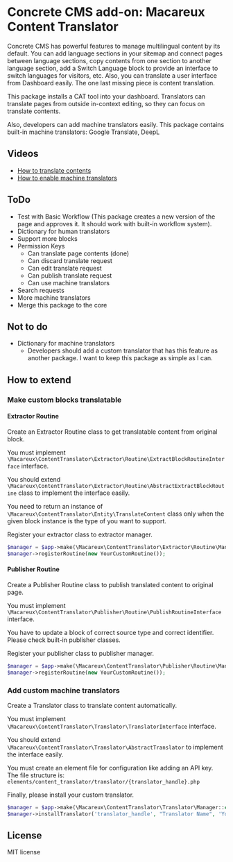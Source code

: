 # Concrete CMS add-on: Macareux Content Translator

Concrete CMS has powerful features to manage multilingual content by 
its default. You can add language sections in your sitemap and connect 
pages between language sections, copy contents from one section to another 
language section, add a Switch Language block to provide an interface to 
switch languages for visitors, etc. Also, you can translate a user 
interface from Dashboard easily. The one last missing piece is content 
translation.

This package installs a CAT tool into your dashboard. Translators can 
translate pages from outside in-context editing, so they can focus on translate 
contents.

Also, developers can add machine translators easily.
This package contains built-in machine translators: Google Translate, DeepL

## Videos

* [How to translate contents](https://youtu.be/6Tr-8dI6G8o)
* [How to enable machine translators](https://youtu.be/90vNHARToUw)

## ToDo

* Test with Basic Workflow (This package creates a new version of the page and approves it. It should work with built-in workflow system).
* Dictionary for human translators
* Support more blocks
* Permission Keys
  * Can translate page contents (done)
  * Can discard translate request
  * Can edit translate request
  * Can publish translate request
  * Can use machine translators
* Search requests
* More machine translators
* Merge this package to the core

## Not to do

* Dictionary for machine translators
  * Developers should add a custom translator that has this feature as another package. I want to keep this package as simple as I can.

## How to extend

### Make custom blocks translatable

#### Extractor Routine

Create an Extractor Routine class to get translatable content from original block.

You must implement `\Macareux\ContentTranslator\Extractor\Routine\ExtractBlockRoutineInterface` interface.

You should extend `\Macareux\ContentTranslator\Extractor\Routine\AbstractExtractBlockRoutine` class to implement the interface easily.

You need to return an instance of `\Macareux\ContentTranslator\Entity\TranslateContent` 
class only when the given block instance is the type of you want to support.

Register your extractor class to extractor manager.

```php
$manager = $app->make(\Macareux\ContentTranslator\Extractor\Routine\Manager::class);
$manager->registerRoutine(new YourCustomRoutine());
```

#### Publisher Routine

Create a Publisher Routine class to publish translated content to original page.

You must implement `\Macareux\ContentTranslator\Publisher\Routine\PublishRoutineInterface` interface.

You have to update a block of correct source type and correct identifier.
Please check built-in publisher classes.

Register your publisher class to publisher manager.

```php
$manager = $app->make(\Macareux\ContentTranslator\Publisher\Routine\Manager::class);
$manager->registerRoutine(new YourCustomRoutine());
```

### Add custom machine translators

Create a Translator class to translate content automatically.

You must implement `\Macareux\ContentTranslator\Translator\TranslatorInterface` interface.

You should extend `\Macareux\ContentTranslator\Translator\AbstractTranslator` to implement the interface easily.

You must create an element file for configuration like adding an API key.
The file structure is: `elements/content_translator/translator/{translator_handle}.php`

Finally, please install your custom translator.

```php
$manager = $app->make(\Macareux\ContentTranslator\Translator\Manager::class);
$manager->installTranslator('translator_handle', "Translator Name", 'YourTranslatorClassName');
```

## License

MIT license
